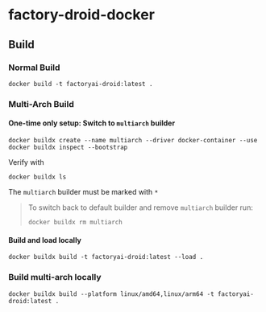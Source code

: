 # factory-droid-docker

## Build

### Normal Build

```shell
docker build -t factoryai-droid:latest .
```

### Multi-Arch Build

#### One-time only setup: Switch to `multiarch` builder

```shell
docker buildx create --name multiarch --driver docker-container --use
docker buildx inspect --bootstrap
```

Verify with
```shell
docker buildx ls
```
The `multiarch` builder must be marked with `*`

> To switch back to default builder and remove `multiarch` builder run:<br/>
> ```shell
> docker buildx rm multiarch
> ```

#### Build and load locally

```shell
docker buildx build -t factoryai-droid:latest --load .
```

### Build multi-arch locally

```shell
docker buildx build --platform linux/amd64,linux/arm64 -t factoryai-droid:latest . 
```